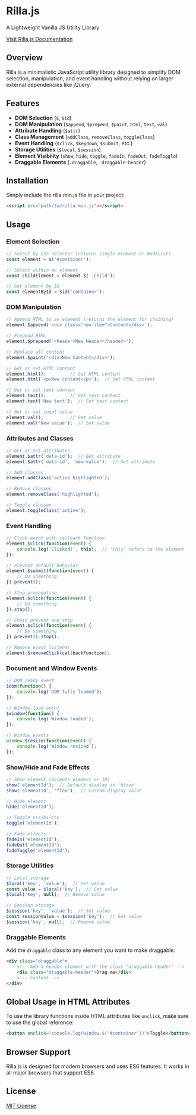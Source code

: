 # Rilla.js 

A Lightweight Vanilla JS Utility Library

[Visit Rilla.js Documentation](https://aldrinrenzcruz.github.io/rillajs/)

## Overview

Rilla is a minimalistic JavaScript utility library designed to simplify DOM selection, manipulation, and event handling without relying on larger external dependencies like jQuery.

## Features

- **DOM Selection** (`$`, `$id`)
- **DOM Manipulation** (`$append`, `$prepend`, `$paint`, `html`, `text`, `val`)
- **Attribute Handling** (`$attr`)
- **Class Management** (`addClass`, `removeClass`, `toggleClass`)
- **Event Handling** (`$click`, `$keydown`, `$submit`, etc.)
- **Storage Utilities** (`$local`, `$session`)
- **Element Visibility** (`show`, `hide`, `toggle`, `fadeIn`, `fadeOut`, `fadeToggle`)
- **Draggable Elements** (`.draggable`, `.draggable-header`)

## Installation

Simply include the rilla.min.js file in your project:

```html
<script src="path/to/rilla.min.js"></script>
```

## Usage

### Element Selection

```javascript
// Select by CSS selector (returns single element or NodeList)
const element = $('#container');

// Select within an element
const childElement = element.$('.child');

// Get element by ID
const elementById = $id('container');
```

### DOM Manipulation

```javascript
// Append HTML to an element (returns the element for chaining)
element.$append('<div class="new-item">Content</div>');

// Prepend HTML
element.$prepend('<header>New Header</header>');

// Replace all content
element.$paint('<div>New Content</div>');

// Get or set HTML content
element.html();         // Get HTML content
element.html('<p>New content</p>');  // Set HTML content

// Get or set text content
element.text();         // Get text content
element.text('New text');  // Set text content

// Get or set input value
element.val();          // Get value
element.val('New value');  // Set value
```

### Attributes and Classes

```javascript
// Get or set attributes
element.$attr('data-id');  // Get attribute
element.$attr('data-id', 'new-value');  // Set attribute

// Add classes
element.addClass('active highlighted');

// Remove classes
element.removeClass('highlighted');

// Toggle classes
element.toggleClass('active');
```

### Event Handling

```javascript
// Click event with callback function
element.$click(function(event) {
    console.log('Clicked!', this);  // 'this' refers to the element
});

// Prevent default behavior
element.$submit(function(event) {
    // Do something
}).prevent();

// Stop propagation
element.$click(function(event) {
    // Do something
}).stop();

// Chain prevent and stop
element.$click(function(event) {
    // Do something
}).prevent().stop();

// Remove event listener
element.$removeClick(callbackFunction);
```

### Document and Window Events

```javascript
// DOM ready event
$dom(function() {
    console.log('DOM fully loaded');
});

// Window load event
$window(function() {
    console.log('Window loaded');
});

// Window events
window.$resize(function(event) {
    console.log('Window resized');
});
```

### Show/Hide and Fade Effects

```javascript
// Show element (accepts element or ID)
show('elementId');  // Default display is 'block'
show('elementId', 'flex');  // Custom display value

// Hide element
hide('elementId');

// Toggle visibility
toggle('elementId');

// Fade effects
fadeIn('elementId');
fadeOut('elementId');
fadeToggle('elementId');
```

### Storage Utilities

```javascript
// Local storage
$local('key', 'value');  // Set value
const value = $local('key');  // Get value
$local('key', null);  // Remove value

// Session storage
$session('key', 'value');  // Set value
const sessionValue = $session('key');  // Get value
$session('key', null);  // Remove value
```

### Draggable Elements

Add the `draggable` class to any element you want to make draggable:

```html
<div class="draggable">
    <!-- Add a header element with the class "draggable-header" -->
    <div class="draggable-header">Drag me</div>
    <!-- Content -->
</div>
```

## Global Usage in HTML Attributes

To use the library functions inside HTML attributes like `onclick`, make sure to use the global reference:

```html
<button onclick="console.log(window.$('#container'))">Toggle</button>
```

## Browser Support

Rilla.js is designed for modern browsers and uses ES6 features. It works in all major browsers that support ES6.

## License

[MIT License](LICENSE)